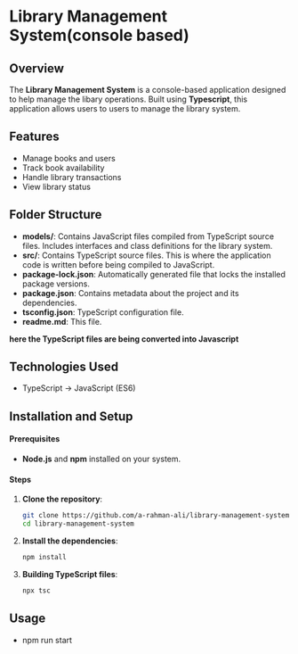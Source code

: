 # Library Management System(console based)

## Overview

The **Library Management System** is a console-based application designed to help manage the libary operations. Built using **Typescript**, this application allows users to users to manage the library system.

## Features
- Manage books and users
- Track book availability
- Handle library transactions
- View library status

## Folder Structure
- **models/**: Contains JavaScript files compiled from TypeScript source files. Includes interfaces and class definitions for the library system.
- **src/**: Contains TypeScript source files. This is where the application code is written before being compiled to JavaScript.
- **package-lock.json**: Automatically generated file that locks the installed package versions.
- **package.json**: Contains metadata about the project and its dependencies.
- **tsconfig.json**: TypeScript configuration file.
- **readme.md**: This file.

**here the TypeScript files are being converted into Javascript**

## Technologies Used
- TypeScript -> JavaScript (ES6)

## Installation and Setup

#### Prerequisites
- **Node.js** and **npm** installed on your system.

#### Steps
1. **Clone the repository**:
   ```bash
   git clone https://github.com/a-rahman-ali/library-management-system-typescript.git
   cd library-management-system 
2. **Install the dependencies**:
    ```bash
    npm install
3. **Building TypeScript files**:
    ```bash
    npx tsc

## Usage
- npm run start
